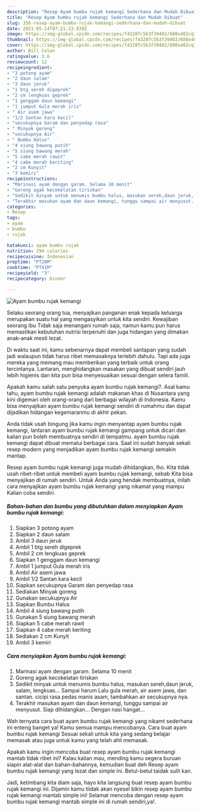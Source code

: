 ```yaml
---
description: "Resep Ayam bumbu rujak kemangi Sederhana dan Mudah Dibuat"
title: "Resep Ayam bumbu rujak kemangi Sederhana dan Mudah Dibuat"
slug: 356-resep-ayam-bumbu-rujak-kemangi-sederhana-dan-mudah-dibuat
date: 2021-05-14T07:21:23.839Z
image: https://img-global.cpcdn.com/recipes/f4328fc5b3f39402/680x482cq70/ayam-bumbu-rujak-kemangi-foto-resep-utama.jpg
thumbnail: https://img-global.cpcdn.com/recipes/f4328fc5b3f39402/680x482cq70/ayam-bumbu-rujak-kemangi-foto-resep-utama.jpg
cover: https://img-global.cpcdn.com/recipes/f4328fc5b3f39402/680x482cq70/ayam-bumbu-rujak-kemangi-foto-resep-utama.jpg
author: Bill Colon
ratingvalue: 3.6
reviewcount: 12
recipeingredient:
- "3 potong ayam"
- "2 daun salam"
- "3 daun jeruk"
- "1 btg sereh digeprek"
- "2 cm lengkuas geprek"
- "1 genggam daun kemangi"
- "1 jumput Gula merah iris"
- " Air asem jawa"
- "1/2 Santan kara kecil"
- "secukupnya Garam dan penyedap rasa"
- " Minyak goreng"
- "secukupnya Air"
- " Bumbu Halus"
- "4 siung bawang putih"
- "5 siung bawang merah"
- "5 cabe merah rawit"
- "4 cabe merah keriting"
- "2 cm Kunyit"
- "3 kemiri"
recipeinstructions:
- "Marinasi ayam dengan garam. Selama 10 menit"
- "Goreng agak kecokelatan tiriskan"
- "Sedikit minyak untuk menumis bumbu halus, masukan sereh,daun jeruk, salam, lengkuas... Sampai harum Lalu gula merah, air asem jawa, dan santan. cicipi rasa pedas manis asam, tambahkan air secukupnya nya."
- "Terakhir masukan ayam dan daun kemangi, tunggu sampai air menyusut. Siap dihidangkan... Dengan nasi hangat..."
categories:
- Resep
tags:
- ayam
- bumbu
- rujak

katakunci: ayam bumbu rujak 
nutrition: 294 calories
recipecuisine: Indonesian
preptime: "PT20M"
cooktime: "PT41M"
recipeyield: "3"
recipecategory: Dinner

---
```



![Ayam bumbu rujak kemangi](https://img-global.cpcdn.com/recipes/f4328fc5b3f39402/680x482cq70/ayam-bumbu-rujak-kemangi-foto-resep-utama.jpg)

Selaku seorang orang tua, menyajikan panganan enak kepada keluarga merupakan suatu hal yang mengasyikan untuk kita sendiri. Kewajiban seorang ibu Tidak saja menangani rumah saja, namun kamu pun harus memastikan kebutuhan nutrisi terpenuhi dan juga hidangan yang dimakan anak-anak mesti lezat.

Di waktu  saat ini, kamu sebenarnya dapat membeli santapan yang sudah jadi walaupun tidak harus ribet memasaknya terlebih dahulu. Tapi ada juga mereka yang memang mau memberikan yang terbaik untuk orang tercintanya. Lantaran, menghidangkan masakan yang dibuat sendiri jauh lebih higienis dan kita pun bisa menyesuaikan sesuai dengan selera famili. 



Apakah kamu salah satu penyuka ayam bumbu rujak kemangi?. Asal kamu tahu, ayam bumbu rujak kemangi adalah makanan khas di Nusantara yang kini digemari oleh orang-orang dari berbagai wilayah di Indonesia. Kamu bisa menyajikan ayam bumbu rujak kemangi sendiri di rumahmu dan dapat dijadikan hidangan kegemaranmu di akhir pekan.

Anda tidak usah bingung jika kamu ingin menyantap ayam bumbu rujak kemangi, lantaran ayam bumbu rujak kemangi gampang untuk dicari dan kalian pun boleh membuatnya sendiri di tempatmu. ayam bumbu rujak kemangi dapat dibuat memalui berbagai cara. Saat ini sudah banyak sekali resep modern yang menjadikan ayam bumbu rujak kemangi semakin mantap.

Resep ayam bumbu rujak kemangi juga mudah dihidangkan, lho. Kita tidak usah ribet-ribet untuk membeli ayam bumbu rujak kemangi, sebab Kita bisa menyajikan di rumah sendiri. Untuk Anda yang hendak membuatnya, inilah cara menyajikan ayam bumbu rujak kemangi yang nikamat yang mampu Kalian coba sendiri.

<!--inarticleads1-->

##### Bahan-bahan dan bumbu yang dibutuhkan dalam menyiapkan Ayam bumbu rujak kemangi:

1. Siapkan 3 potong ayam
1. Siapkan 2 daun salam
1. Ambil 3 daun jeruk
1. Ambil 1 btg sereh digeprek
1. Ambil 2 cm lengkuas geprek
1. Siapkan 1 genggam daun kemangi
1. Ambil 1 jumput Gula merah iris
1. Ambil  Air asem jawa
1. Ambil 1/2 Santan kara kecil
1. Siapkan secukupnya Garam dan penyedap rasa
1. Sediakan  Minyak goreng
1. Gunakan secukupnya Air
1. Siapkan  Bumbu Halus
1. Ambil 4 siung bawang putih
1. Gunakan 5 siung bawang merah
1. Siapkan 5 cabe merah rawit
1. Siapkan 4 cabe merah keriting
1. Sediakan 2 cm Kunyit
1. Ambil 3 kemiri




<!--inarticleads2-->

##### Cara menyiapkan Ayam bumbu rujak kemangi:

1. Marinasi ayam dengan garam. Selama 10 menit
1. Goreng agak kecokelatan tiriskan
1. Sedikit minyak untuk menumis bumbu halus, masukan sereh,daun jeruk, salam, lengkuas... Sampai harum Lalu gula merah, air asem jawa, dan santan. cicipi rasa pedas manis asam, tambahkan air secukupnya nya.
1. Terakhir masukan ayam dan daun kemangi, tunggu sampai air menyusut. Siap dihidangkan... Dengan nasi hangat...




Wah ternyata cara buat ayam bumbu rujak kemangi yang nikamt sederhana ini enteng banget ya! Kamu semua mampu mencobanya. Cara buat ayam bumbu rujak kemangi Sesuai sekali untuk kita yang sedang belajar memasak atau juga untuk kamu yang telah ahli memasak.

Apakah kamu ingin mencoba buat resep ayam bumbu rujak kemangi mantab tidak ribet ini? Kalau kalian mau, mending kamu segera buruan siapin alat-alat dan bahan-bahannya, kemudian buat deh Resep ayam bumbu rujak kemangi yang lezat dan simple ini. Betul-betul taidak sulit kan. 

Jadi, ketimbang kita diam saja, hayo kita langsung buat resep ayam bumbu rujak kemangi ini. Dijamin kamu tiidak akan nyesel bikin resep ayam bumbu rujak kemangi mantab simple ini! Selamat mencoba dengan resep ayam bumbu rujak kemangi mantab simple ini di rumah sendiri,ya!.

